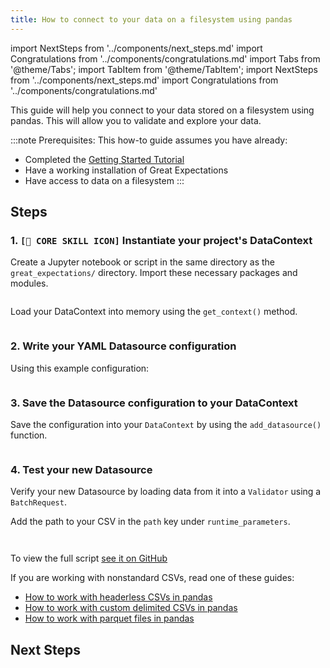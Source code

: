 ```yaml
---
title: How to connect to your data on a filesystem using pandas
---
```

import NextSteps from '../components/next_steps.md'
import Congratulations from '../components/congratulations.md'
import Tabs from '@theme/Tabs';
import TabItem from '@theme/TabItem';
import NextSteps from '../components/next_steps.md'
import Congratulations from '../components/congratulations.md'

This guide will help you connect to your data stored on a filesystem using pandas.
This will allow you to validate and explore your data.

:::note Prerequisites: This how-to guide assumes you have already:
- Completed the [Getting Started Tutorial](../../../tutorials/getting-started/intro.md)
- Have a working installation of Great Expectations
- Have access to data on a filesystem
:::

## Steps

### 1. `[🍏 CORE SKILL ICON]` Instantiate your project's DataContext

Create a Jupyter notebook or script in the same directory as the `great_expectations/` directory.
Import these necessary packages and modules.

```python file=../../../../integration/code/connecting_to_your_data/filesystem/pandas_example.py#L1-L3
```

Load your DataContext into memory using the `get_context()` method.

```python file=../../../../integration/code/connecting_to_your_data/filesystem/pandas_example.py#L6
```

### 2. Write your YAML Datasource configuration

Using this example configuration:

```python file=../../../../integration/code/connecting_to_your_data/filesystem/pandas_example.py#L8-L20
```

### 3. Save the Datasource configuration to your DataContext

Save the configuration into your `DataContext` by using the `add_datasource()` function.

```python file=../../../../integration/code/connecting_to_your_data/filesystem/pandas_example.py#L22
```

### 4. Test your new Datasource

Verify your new Datasource by loading data from it into a `Validator` using a `BatchRequest`.

Add the path to your CSV in the `path` key under `runtime_parameters`.

```python file=../../../../integration/code/connecting_to_your_data/filesystem/pandas_example.py#L24-L44
```

<Congratulations />

```python file=../../../../integration/code/connecting_to_your_data/filesystem/pandas.py#L24-L30
```

To view the full script [see it on GitHub](https://github.com/great-expectations/great_expectations/blob/knoxpod/integration/code/connecting_to_your_data/filesystem/pandas_example.py)

If you are working with nonstandard CSVs, read one of these guides:

- [How to work with headerless CSVs in pandas](#TODO)
- [How to work with custom delimited CSVs in pandas](#TODO)
- [How to work with parquet files in pandas](#TODO)

## Next Steps

<NextSteps />
